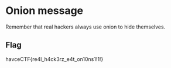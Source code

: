 # Onion message
Remember that real hackers always use onion to hide themselves.

## Flag
havceCTF{re4l_h4ck3rz_e4t_on10ns1!1!}
